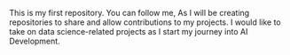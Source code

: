 
This is my first repository.
You can follow me,
As I will be creating repositories to share and allow contributions to my projects.
I would like to take on data science-related projects as I start my journey into AI Development. 
